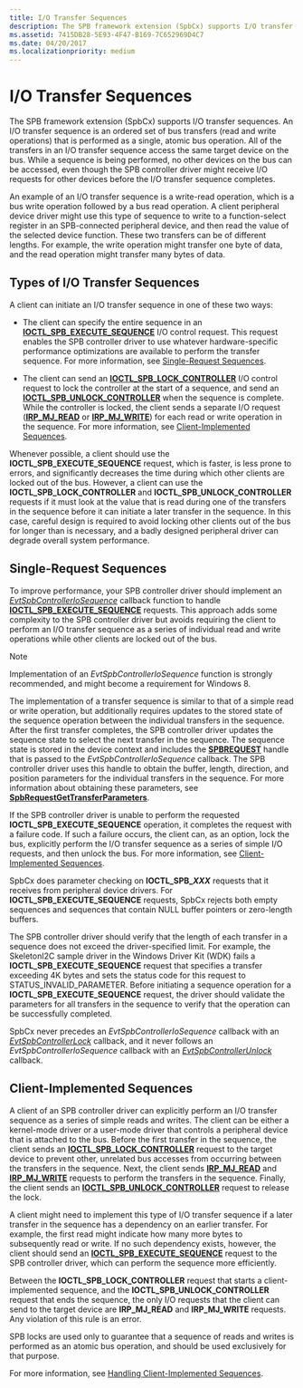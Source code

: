 ```yaml
---
title: I/O Transfer Sequences
description: The SPB framework extension (SpbCx) supports I/O transfer sequences.
ms.assetid: 7415DB28-5E93-4F47-B169-7C652969D4C7
ms.date: 04/20/2017
ms.localizationpriority: medium
---
```


# I/O Transfer Sequences

The SPB framework extension (SpbCx) supports I/O transfer sequences. An I/O transfer sequence is an ordered set of bus transfers (read and write operations) that is performed as a single, atomic bus operation. All of the transfers in an I/O transfer sequence access the same target device on the bus. While a sequence is being performed, no other devices on the bus can be accessed, even though the SPB controller driver might receive I/O requests for other devices before the I/O transfer sequence completes.

An example of an I/O transfer sequence is a write-read operation, which is a bus write operation followed by a bus read operation. A client peripheral device driver might use this type of sequence to write to a function-select register in an SPB-connected peripheral device, and then read the value of the selected device function. These two transfers can be of different lengths. For example, the write operation might transfer one byte of data, and the read operation might transfer many bytes of data.

## Types of I/O Transfer Sequences

A client can initiate an I/O transfer sequence in one of these two ways:

* The client can specify the entire sequence in an [**IOCTL\_SPB\_EXECUTE\_SEQUENCE**](https://msdn.microsoft.com/library/windows/hardware/hh450857) I/O control request. This request enables the SPB controller driver to use whatever hardware-specific performance optimizations are available to perform the transfer sequence. For more information, see [Single-Request Sequences](#single-request-sequences).

* The client can send an [**IOCTL\_SPB\_LOCK\_CONTROLLER**](https://msdn.microsoft.com/library/windows/hardware/hh450858) I/O control request to lock the controller at the start of a sequence, and send an [**IOCTL\_SPB\_UNLOCK\_CONTROLLER**](https://msdn.microsoft.com/library/windows/hardware/hh450859) when the sequence is complete. While the controller is locked, the client sends a separate I/O request ([**IRP\_MJ\_READ**](../kernel/irp-mj-read.md) or [**IRP\_MJ\_WRITE**](../kernel/irp-mj-write.md)) for each read or write operation in the sequence. For more information, see [Client-Implemented Sequences](#client-implemented-sequences).

Whenever possible, a client should use the **IOCTL\_SPB\_EXECUTE\_SEQUENCE** request, which is faster, is less prone to errors, and significantly decreases the time during which other clients are locked out of the bus. However, a client can use the **IOCTL\_SPB\_LOCK\_CONTROLLER** and **IOCTL\_SPB\_UNLOCK\_CONTROLLER** requests if it must look at the value that is read during one of the transfers in the sequence before it can initiate a later transfer in the sequence. In this case, careful design is required to avoid locking other clients out of the bus for longer than is necessary, and a badly designed peripheral driver can degrade overall system performance.

## Single-Request Sequences

To improve performance, your SPB controller driver should implement an [*EvtSpbControllerIoSequence*](/windows-hardware/drivers/ddi/spbcx/nc-spbcx-evt_spb_controller_sequence) callback function to handle [**IOCTL\_SPB\_EXECUTE\_SEQUENCE**](https://msdn.microsoft.com/library/windows/hardware/hh450857) requests. This approach adds some complexity to the SPB controller driver but avoids requiring the client to perform an I/O transfer sequence as a series of individual read and write operations while other clients are locked out of the bus.

> [!NOTE]
> Implementation of an *EvtSpbControllerIoSequence* function is strongly recommended, and might become a requirement for Windows 8.

 The implementation of a transfer sequence is similar to that of a simple read or write operation, but additionally requires updates to the stored state of the sequence operation between the individual transfers in the sequence. After the first transfer completes, the SPB controller driver updates the sequence state to select the next transfer in the sequence. The sequence state is stored in the device context and includes the [**SPBREQUEST**](./spbcx-object-handles.md) handle that is passed to the *EvtSpbControllerIoSequence* callback. The SPB controller driver uses this handle to obtain the buffer, length, direction, and position parameters for the individual transfers in the sequence. For more information about obtaining these parameters, see [**SpbRequestGetTransferParameters**](/windows-hardware/drivers/ddi/spbcx/nf-spbcx-spbrequestgettransferparameters).

If the SPB controller driver is unable to perform the requested **IOCTL\_SPB\_EXECUTE\_SEQUENCE** operation, it completes the request with a failure code. If such a failure occurs, the client can, as an option, lock the bus, explicitly perform the I/O transfer sequence as a series of simple I/O requests, and then unlock the bus. For more information, see [Client-Implemented Sequences](#client-implemented-sequences).

SpbCx does parameter checking on **IOCTL\_SPB\_*XXX*** requests that it receives from peripheral device drivers. For **IOCTL\_SPB\_EXECUTE\_SEQUENCE** requests, SpbCx rejects both empty sequences and sequences that contain NULL buffer pointers or zero-length buffers.

The SPB controller driver should verify that the length of each transfer in a sequence does not exceed the driver-specified limit. For example, the SkeletonI2C sample driver in the Windows Driver Kit (WDK) fails a **IOCTL\_SPB\_EXECUTE\_SEQUENCE** request that specifies a transfer exceeding 4K bytes and sets the status code for this request to STATUS\_INVALID\_PARAMETER. Before initiating a sequence operation for a **IOCTL\_SPB\_EXECUTE\_SEQUENCE** request, the driver should validate the parameters for all transfers in the sequence to verify that the operation can be successfully completed.

SpbCx never precedes an *EvtSpbControllerIoSequence* callback with an [*EvtSpbControllerLock*](/windows-hardware/drivers/ddi/spbcx/nc-spbcx-evt_spb_controller_lock) callback, and it never follows an *EvtSpbControllerIoSequence* callback with an [*EvtSpbControllerUnlock*](/windows-hardware/drivers/ddi/spbcx/nc-spbcx-evt_spb_controller_lock) callback.

## Client-Implemented Sequences

A client of an SPB controller driver can explicitly perform an I/O transfer sequence as a series of simple reads and writes. The client can be either a kernel-mode driver or a user-mode driver that controls a peripheral device that is attached to the bus. Before the first transfer in the sequence, the client sends an [**IOCTL\_SPB\_LOCK\_CONTROLLER**](https://msdn.microsoft.com/library/windows/hardware/hh450858) request to the target device to prevent other, unrelated bus accesses from occurring between the transfers in the sequence. Next, the client sends [**IRP\_MJ\_READ**](../kernel/irp-mj-read.md) and [**IRP\_MJ\_WRITE**](../kernel/irp-mj-write.md) requests to perform the transfers in the sequence. Finally, the client sends an [**IOCTL\_SPB\_UNLOCK\_CONTROLLER**](https://msdn.microsoft.com/library/windows/hardware/hh450859) request to release the lock.

A client might need to implement this type of I/O transfer sequence if a later transfer in the sequence has a dependency on an earlier transfer. For example, the first read might indicate how many more bytes to subsequently read or write. If no such dependency exists, however, the client should send an [**IOCTL\_SPB\_EXECUTE\_SEQUENCE**](https://msdn.microsoft.com/library/windows/hardware/hh450857) request to the SPB controller driver, which can perform the sequence more efficiently.

Between the **IOCTL\_SPB\_LOCK\_CONTROLLER** request that starts a client-implemented sequence, and the **IOCTL\_SPB\_UNLOCK\_CONTROLLER** request that ends the sequence, the only I/O requests that the client can send to the target device are **IRP\_MJ\_READ** and **IRP\_MJ\_WRITE** requests. Any violation of this rule is an error.

SPB locks are used only to guarantee that a sequence of reads and writes is performed as an atomic bus operation, and should be used exclusively for that purpose.

For more information, see [Handling Client-Implemented Sequences](./handling-client-implemented-sequences.md).